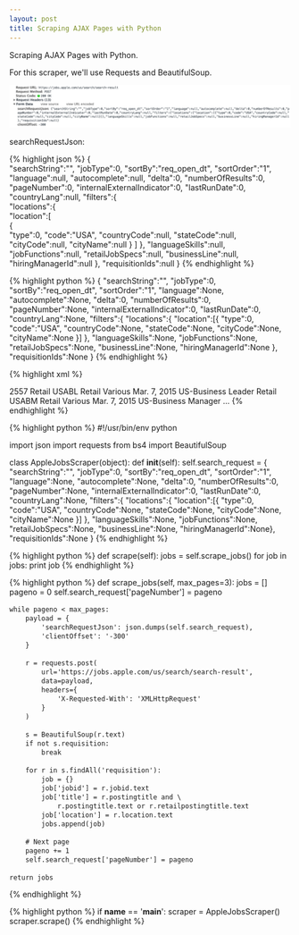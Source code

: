 ```yaml
---
layout: post
title: Scraping AJAX Pages with Python
---
```


Scraping AJAX Pages with Python.

For this scraper, we'll use Requests and BeautifulSoup.

[![Request](/assets/scraping-ajax-pages-with-python/request.png)](/assets/scraping-ajax-pages-with-python/request.png)

searchRequestJson:

{% highlight json %}
{  
   "searchString":"",
   "jobType":0,
   "sortBy":"req_open_dt",
   "sortOrder":"1",
   "language":null,
   "autocomplete":null,
   "delta":0,
   "numberOfResults":0,
   "pageNumber":0,
   "internalExternalIndicator":0,
   "lastRunDate":0,
   "countryLang":null,
   "filters":{  
      "locations":{  
         "location":[  
            {  
               "type":0,
               "code":"USA",
               "countryCode":null,
               "stateCode":null,
               "cityCode":null,
               "cityName":null
            }
         ]
      },
      "languageSkills":null,
      "jobFunctions":null,
      "retailJobSpecs":null,
      "businessLine":null,
      "hiringManagerId":null
   },
   "requisitionIds":null
}
{% endhighlight %}

{% highlight python %}
{
    "searchString":"",
    "jobType":0,
    "sortBy":"req_open_dt",
    "sortOrder":"1",
    "language":None,
    "autocomplete":None,
    "delta":0,
    "numberOfResults":0,
    "pageNumber":None,
    "internalExternalIndicator":0,
    "lastRunDate":0,
    "countryLang":None,
    "filters":{
        "locations":{
            "location":[{
                    "type":0,
                    "code":"USA",
                    "countryCode":None,
                    "stateCode":None,
                    "cityCode":None,
                    "cityName":None
            }]
        },
        "languageSkills":None,
        "jobFunctions":None,
        "retailJobSpecs":None,
        "businessLine":None,
        "hiringManagerId":None
    },
    "requisitionIds":None
}
{% endhighlight %}

{% highlight xml %}
<?xml version="1.0" encoding="UTF-8" standalone="yes"?>
<result>
  <count>2557</count>
  <requisition>
    <jobfunction>Retail</jobfunction>
    <jobId>USABL</jobId>
    <jobTypeCategory>Retail</jobTypeCategory>
    <location>Various</location>
    <retailPostingDate>Mar. 7, 2015</retailPostingDate>
    <retailPostingTitle>US-Business Leader</retailPostingTitle>
  </requisition>
  <requisition>
    <jobfunction>Retail</jobfunction>
    <jobId>USABM</jobId>
    <jobTypeCategory>Retail</jobTypeCategory>
    <location>Various</location>
    <retailPostingDate>Mar. 7, 2015</retailPostingDate>
    <retailPostingTitle>US-Business Manager</retailPostingTitle>
  </requisition>
  ...
</result>
{% endhighlight %}

{% highlight python %}
#!/usr/bin/env python

import json
import requests
from bs4 import BeautifulSoup

class AppleJobsScraper(object):
    def __init__(self):
        self.search_request = {
            "searchString":"",
            "jobType":0,
            "sortBy":"req_open_dt",
            "sortOrder":"1",
            "language":None,
            "autocomplete":None,
            "delta":0,
            "numberOfResults":0,
            "pageNumber":None,
            "internalExternalIndicator":0,
            "lastRunDate":0,
            "countryLang":None,
            "filters":{
                "locations":{
                    "location":[{
                            "type":0,
                            "code":"USA",
                            "countryCode":None,
                            "stateCode":None,
                            "cityCode":None,
                            "cityName":None
                    }]
                },
                "languageSkills":None,
                "jobFunctions":None,
                "retailJobSpecs":None,
                "businessLine":None,
                "hiringManagerId":None},
            "requisitionIds":None
        }
{% endhighlight %}

{% highlight python %}
def scrape(self):
    jobs = self.scrape_jobs()
    for job in jobs:
        print job
{% endhighlight %}

{% highlight python %}
def scrape_jobs(self, max_pages=3):
    jobs = []
    pageno = 0
    self.search_request['pageNumber'] = pageno

    while pageno < max_pages:
        payload = { 
            'searchRequestJson': json.dumps(self.search_request),
            'clientOffset': '-300'
        }

        r = requests.post(
            url='https://jobs.apple.com/us/search/search-result',
            data=payload,
            headers={
                'X-Requested-With': 'XMLHttpRequest'
            }
        )

        s = BeautifulSoup(r.text)
        if not s.requisition:
            break

        for r in s.findAll('requisition'):
            job = {}
            job['jobid'] = r.jobid.text
            job['title'] = r.postingtitle and \
                r.postingtitle.text or r.retailpostingtitle.text
            job['location'] = r.location.text
            jobs.append(job)

        # Next page
        pageno += 1
        self.search_request['pageNumber'] = pageno

    return jobs
{% endhighlight %}

{% highlight python %}
if __name__ == '__main__':
    scraper = AppleJobsScraper()
    scraper.scrape()
{% endhighlight %}
